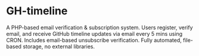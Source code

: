 # GH-timeline
A PHP-based email verification &amp; subscription system. Users register, verify email, and receive GitHub timeline updates via email every 5 mins using CRON. Includes email-based unsubscribe verification. Fully automated, file-based storage, no external libraries.
